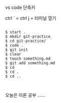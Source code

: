 vs code 단축키

ctrl ` = ctrl j = 터미널 열기 

```

$ start .
$ mkdir git-practice
$ cd git-practice/
$ code .
$ git init 
$ clear 
$ touch something.md 
$ git add something.md 
$ cd 
$ cd . 
$ cd .. 



```



오늘은 이론 공부 ......  

